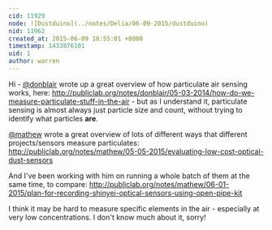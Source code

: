 ```yaml
---
cid: 11929
node: ![Dustduino](../notes/Delia/06-09-2015/dustduino)
nid: 11962
created_at: 2015-06-09 18:55:01 +0000
timestamp: 1433876101
uid: 1
author: warren
---
```


Hi - [@donblair](/profile/donblair) wrote up a great overview of how particulate air sensing works, here: http://publiclab.org/notes/donblair/05-03-2014/how-do-we-measure-particulate-stuff-in-the-air - but as I understand it, particulate sensing is almost always just particle size and count, without trying to identify what particles **are**.

[@mathew](/profile/mathew) wrote a great overview of lots of different ways that different projects/sensors measure particulates: http://publiclab.org/notes/mathew/05-05-2015/evaluating-low-cost-optical-dust-sensors

And I've been working with him on running a whole batch of them at the same time, to compare: http://publiclab.org/notes/mathew/06-01-2015/plan-for-recording-shinyei-optical-sensors-using-open-pipe-kit

I think it may be hard to measure specific elements in the air - especially at very low concentrations. I don't know much about it, sorry!